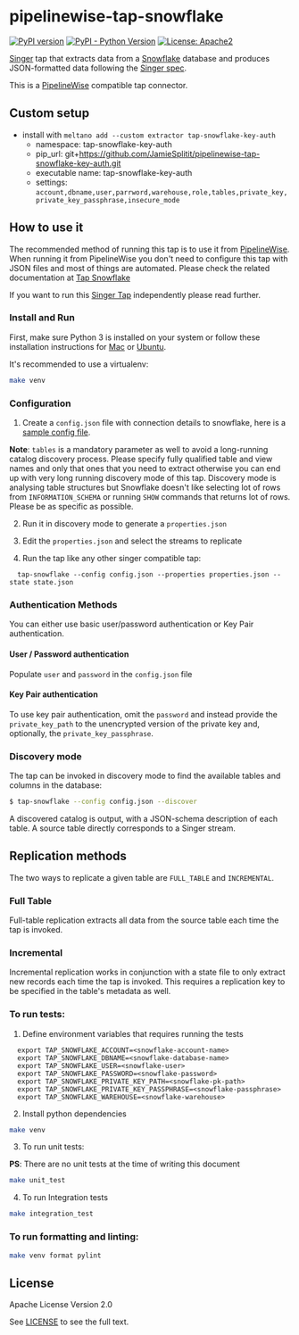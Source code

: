# pipelinewise-tap-snowflake

[![PyPI version](https://badge.fury.io/py/pipelinewise-tap-snowflake.svg)](https://badge.fury.io/py/pipelinewise-tap-snowflake)
[![PyPI - Python Version](https://img.shields.io/pypi/pyversions/pipelinewise-tap-snowflake.svg)](https://pypi.org/project/pipelinewise-tap-snowflake/)
[![License: Apache2](https://img.shields.io/badge/License-Apache2-yellow.svg)](https://opensource.org/licenses/Apache-2.0)

[Singer](https://www.singer.io/) tap that extracts data from a [Snowflake](https://www.snowflake.com/) database and produces JSON-formatted data following the [Singer spec](https://github.com/singer-io/getting-started/blob/master/docs/SPEC.md).

This is a [PipelineWise](https://transferwise.github.io/pipelinewise) compatible tap connector.

## Custom setup
- install with `meltano add --custom extractor tap-snowflake-key-auth`
  - namespace: tap-snowflake-key-auth
  - pip_url: git+https://github.com/JamieSplitit/pipelinewise-tap-snowflake-key-auth.git
  - executable name: tap-snowflake-key-auth
  - settings: `account,dbname,user,parrword,warehouse,role,tables,private_key,private_key_passphrase,insecure_mode`

## How to use it

The recommended method of running this tap is to use it from [PipelineWise](https://transferwise.github.io/pipelinewise). When running it from PipelineWise you don't need to configure this tap with JSON files and most of things are automated. Please check the related documentation at [Tap Snowflake](https://transferwise.github.io/pipelinewise/connectors/taps/snowflake.html)

If you want to run this [Singer Tap](https://singer.io) independently please read further.

### Install and Run

First, make sure Python 3 is installed on your system or follow these
installation instructions for [Mac](http://docs.python-guide.org/en/latest/starting/install3/osx/) or
[Ubuntu](https://www.digitalocean.com/community/tutorials/how-to-install-python-3-and-set-up-a-local-programming-environment-on-ubuntu-16-04).

It's recommended to use a virtualenv:

```bash
make venv
```

### Configuration

1. Create a `config.json` file with connection details to snowflake, here is a [sample config file](./config_sample.json).

**Note**: `tables` is a mandatory parameter as well to avoid a long-running catalog discovery process.
Please specify fully qualified table and view names and only that ones that you need to extract otherwise you can
end up with very long running discovery mode of this tap. Discovery mode is analysing table structures but
Snowflake doesn't like selecting lot of rows from `INFORMATION_SCHEMA` or running `SHOW` commands that returns lot of
rows. Please be as specific as possible.

2. Run it in discovery mode to generate a `properties.json`

3. Edit the `properties.json` and select the streams to replicate

4. Run the tap like any other singer compatible tap:

```
  tap-snowflake --config config.json --properties properties.json --state state.json
```

### Authentication Methods

You can either use basic user/password authentication or Key Pair authentication.

#### User / Password authentication

Populate `user` and `password` in the `config.json` file

#### Key Pair authentication

To use key pair authentication, omit the `password` and instead provide the `private_key_path` to the unencrypted version of the private key and, optionally, the `private_key_passphrase`.


### Discovery mode

The tap can be invoked in discovery mode to find the available tables and
columns in the database:

```bash
$ tap-snowflake --config config.json --discover

```

A discovered catalog is output, with a JSON-schema description of each table. A
source table directly corresponds to a Singer stream.

## Replication methods

The two ways to replicate a given table are `FULL_TABLE` and `INCREMENTAL`.

### Full Table

Full-table replication extracts all data from the source table each time the tap
is invoked.

### Incremental

Incremental replication works in conjunction with a state file to only extract
new records each time the tap is invoked. This requires a replication key to be
specified in the table's metadata as well.

### To run tests:

1. Define environment variables that requires running the tests
```
  export TAP_SNOWFLAKE_ACCOUNT=<snowflake-account-name>
  export TAP_SNOWFLAKE_DBNAME=<snowflake-database-name>
  export TAP_SNOWFLAKE_USER=<snowflake-user>
  export TAP_SNOWFLAKE_PASSWORD=<snowflake-password>
  export TAP_SNOWFLAKE_PRIVATE_KEY_PATH=<snowflake-pk-path>
  export TAP_SNOWFLAKE_PRIVATE_KEY_PASSPHRASE=<snowflake-passphrase>
  export TAP_SNOWFLAKE_WAREHOUSE=<snowflake-warehouse>
```

2. Install python dependencies
```bash
make venv
```

3. To run unit tests:

**PS**: There are no unit tests at the time of writing this document

```bash
make unit_test
```

4. To run Integration tests
```bash
make integration_test
```


### To run formatting and linting:

```bash
make venv format pylint
```

## License

Apache License Version 2.0

See [LICENSE](LICENSE) to see the full text.

